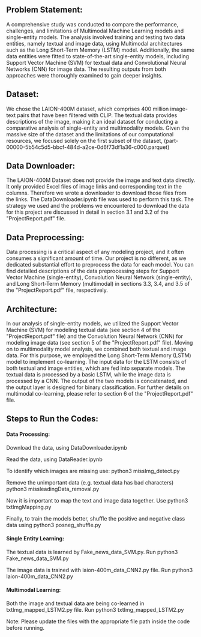 ## Problem Statement:
A comprehensive study was conducted to compare the performance, challenges, and limitations of Multimodal Machine Learning models and single-entity models. The analysis involved training and testing two data entities, namely textual and image data, using Multimodal architectures such as the Long Short-Term Memory (LSTM) model. Additionally, the same data entities were fitted to state-of-the-art single-entity models, including Support Vector Machine (SVM) for textual data and Convolutional Neural Networks (CNN) for image data. The resulting outputs from both approaches were thoroughly examined to gain deeper insights.

## Dataset:
We chose the LAION-400M dataset, which comprises 400 million image-text pairs that have been filtered with CLIP. The textual data provides descriptions of the image, making it an ideal dataset for conducting a comparative analysis of single-entity and multimodality models. Given the massive size of the dataset and the limitations of our computational resources, we focused solely on the first subset of the dataset, (part-00000-5b54c5d5-bbcf-484d-a2ce-0d6f73df1a36-c000.parquet)

## Data Downloader:
The LAION-400M Dataset does not provide the image and text data directly. It only provided Excel files of image links and corresponding text in the columns. Therefore we wrote a downloader to download those files from the links. The DataDownloader.ipynb file was used to perform this task. The strategy we used and the problems we encountered to download the data for this project are discussed in detail in section 3.1 and 3.2 of the "ProjectReport.pdf" file.

## Data Preprocessing:
Data processing is a critical aspect of any modeling project, and it often consumes a significant amount of time. Our project is no different, as we dedicated substantial effort to preprocess the data for each model. You can find detailed descriptions of the data preprocessing steps for Support Vector Machine (single-entity), Convolution Neural Network (single-entity), and Long Short-Term Memory (multimodal) in sections 3.3, 3.4, and 3.5 of the "ProjectReport.pdf" file, respectively.

## Architecture:
In our analysis of single-entity models, we utilized the Support Vector Machine (SVM) for modeling textual data (see section 4 of the "ProjectReport.pdf" file) and the Convolution Neural Network (CNN) for modeling image data (see section 5 of the "ProjectReport.pdf" file).
Moving on to multimodality model analysis, we combined both textual and image data. For this purpose, we employed the Long Short-Term Memory (LSTM) model to implement co-learning. The input data for the LSTM consists of both textual and image entities, which are fed into separate models. The textual data is processed by a basic LSTM, while the image data is processed by a CNN. The output of the two models is concatenated, and the output layer is designed for binary classification. For further details on multimodal co-learning, please refer to section 6 of the "ProjectReport.pdf" file. 


## Steps to Run the Codes:
#### Data Processing:
Download the data, using DataDownloader.ipynb

Read the data, using DataReader.ipynb

To identify which images are missing use: 
python3 missImg_detect.py

Remove the unimportant data (e.g. textual data has bad characters)
python3 missleadingData_removal.py

Now it is important to map the text and image data together. Use
python3 txtImgMapping.py

Finally, to train the models better, shuffle the positive and negative class data using
python3 posneg_shuffle.py

#### Single Entity Learning:
The textual data is learned by Fake_news_data_SVM.py. Run
python3 Fake_news_data_SVM.py

The image data is trained with laion-400m_data_CNN2.py file. Run
python3 laion-400m_data_CNN2.py

#### Multimodal Learning:
Both the image and textual data are being co-learned in txtImg_mapped_LSTM2.py file. Run
python3 txtImg_mapped_LSTM2.py

Note: Please update the files with the appropriate file path inside the code before running.

